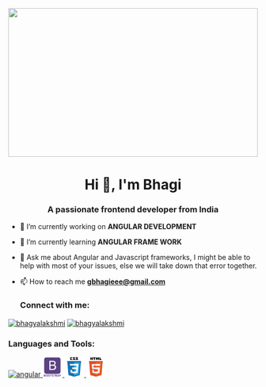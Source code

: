 <img src="https://hachinet.com/upload/2020/08/front-end-la-gi-lap-trinh-vien-front-end-can-nhung-ky-nang-nao-20200817110025.jpeg" align="center" height="300px" width="100%"/>


<h1 align="center">Hi 👋, I'm Bhagi</h1>
<h3 align="center">A passionate frontend developer from India</h3>

- 🔭 I’m currently working on **ANGULAR DEVELOPMENT**

- 🌱 I’m currently learning **ANGULAR FRAME WORK**

- 💬 Ask me about Angular and Javascript frameworks, I might be able to help with most of your issues, else we will take down that error together.

- 📫 How to reach me **gbhagieee@gmail.com**

  <h3 align="left">Connect with me:</h3>
 <p align="left">
  <a href="https://linkedin.com/in/bhagyalakshmi" target="blank"><img align="center" src="https://raw.githubusercontent.com/rahuldkjain/github-profile-readme-generator/master/src/images/icons/Social/linked-in-alt.svg" alt="bhagyalakshmi" height="30" width="40" /></a>
  <a href="https://fb.com/bhagyalakshmi" target="blank"><img align="center" src="https://raw.githubusercontent.com/rahuldkjain/github-profile-readme-generator/master/src/images/icons/Social/facebook.svg" alt="bhagyalakshmi" height="30" width="40" /></a>
</p>

<h3 align="left">Languages and Tools:</h3>
<p align="left"> <a href="https://angular.io" target="_blank"> <img src="https://angular.io/assets/images/logos/angular/angular.svg" alt="angular" width="40" height="40"/> </a> <a href="https://getbootstrap.com" target="_blank"> <img src="https://raw.githubusercontent.com/devicons/devicon/master/icons/bootstrap/bootstrap-plain-wordmark.svg" alt="bootstrap" width="40" height="40"/> </a> <a href="https://www.w3schools.com/css/" target="_blank"> <img src="https://raw.githubusercontent.com/devicons/devicon/master/icons/css3/css3-original-wordmark.svg" alt="css3" width="40" height="40"/> </a> <a href="https://www.w3.org/html/" target="_blank"> <img src="https://raw.githubusercontent.com/devicons/devicon/master/icons/html5/html5-original-wordmark.svg" alt="html5" width="40" height="40"/> </a> </p>
